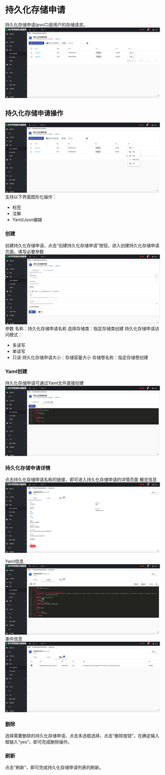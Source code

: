 # 持久化存储申请

持久化存储申请(pvcC)是用户的存储请求。
![Minion](../../../assets/images/storage/pvc-list.jpg)
## 持久化存储申请操作

![Minion](../../../assets/images/storage/pvc-operation.jpg)
支持以下界面图形化操作：

* 标签
* 注解
* Yaml/Json编辑

### 创建
创建持久化存储申请，点击“创建持久化存储申请”按钮，进入创建持久化存储申请页面，填写必要参数
![Minion](../../../assets/images/storage/pvc-create1.jpg)
参数
名称：持久化存储申请名称
选择存储类：指定存储类创建
持久化存储申请访问模式：
* 多读写
* 单读写
* 只读 
持久化存储申请大小：存储容量大小
存储卷名称：指定存储卷创建

### Yaml创建
持久化存储申请可通过Yaml文件直接创建
![Minion](../../../assets/images/storage/pvc-create-yaml.jpg)
### 持久化存储申请详情
点击持久化存储申请名称的链接，即可进入持久化存储申请的详情页面
概览信息
![Minion](../../../assets/images/storage/pvc-info1.jpg)

Yaml信息
![Minion](../../../assets/images/storage/pvc-info2.jpg)
事件信息
![Minion](../../../assets/images/storage/pvc-info3.jpg)

### 删除
选择需要删除的持久化存储申请，点击多选框选择，点击“删除按钮”，在确定输入框输入“yes”，即可完成删除操作。
### 刷新
点击“刷新”，即可完成持久化存储申请列表的刷新。